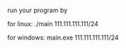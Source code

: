 run your program by

for linux:
    ./main 111.111.111.111/24

for windows:
    main.exe 111.111.111.111/24

